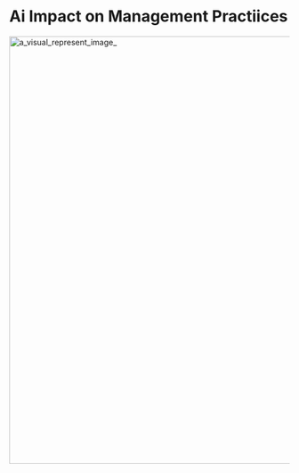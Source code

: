 # Ai Impact on Management Practiices
<img width="1024" height="768" alt="a_visual_represent_image_" src="https://github.com/user-attachments/assets/68c01e3b-41e9-4c08-be0f-7f5f2cbbd702" />

